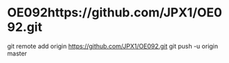 # OE092https://github.com/JPX1/OE092.git
git remote add origin https://github.com/JPX1/OE092.git
git push -u origin master
